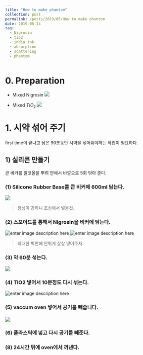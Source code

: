 ```yaml
---
title: "How to make phantom"
collection: post
permalink: /posts/2019/05/How to make phantom
date: 2019-05-14
tag:
  - Nigrosin
  - tio2
  - india ink
  - absorption
  - scattering
  - phantom
---
```

# 0. Preparation

- Mixed Nigrosin
![
](https://lh3.googleusercontent.com/0d19BpZ6Zv-UJ7m7qEP2-L45-fCI9RQsYjZh6ZtVG7UceshpEQAnz2LbCOb9uVsBYXfqcvqbmyhw "mixed_nigrosin")

- Mixed $TIO_2$
![
](https://lh3.googleusercontent.com/r-Fc6IGBcrp7lv5g5AmOrFGR2nUZM-aUAQ4ZQRe0SWbKSny5seMS7ZrFRvOG-wOEv0sfQfFI8MpG "tio2")

# 1. 시약 섞어 주기
first time이 끝나고 남은 90분동안 시약을 섞어줘야하는 작업이 필요하다.

## 1) 실리콘 만들기
큰 비커를 알코올을 뿌려 안에서 바깥으로 5회 닦아 준다.
### (1) Silicone Rubber Base를 큰 비커에 600ml 담는다.
![
](https://lh3.googleusercontent.com/EBgmwYX1bQ5nz9u-vYrlKjppp0hZI2tACb5J1NqJOoRxJyk8UUScFv-QFZ3CJ5E4b5HzVw7-l4QW "rubber")
> 점성이 강하니 조심해서 넣을것.

### (2) 스포이드를 통해서 Nigrosin을 비커에 담는다.
![enter image description here](https://lh3.googleusercontent.com/fmjLSZKbYgLH6jCjyPMEdXZ0wy6U6ni21LKvrKbtHYsqdQK8gTZJ9AJJBPBGn1W0bKId3MTpcTxf)
![enter image description here](https://lh3.googleusercontent.com/0nfANffjXnNB5HDahDD4AONOBb3Rhepi17clMMPaVsb1xDCFCAioSOAlefLuyqgvysHKy6C5jYkX)
> 최대한 벽면에 안튀게 살살 넣어주자.
### (3) 약 60분 섞는다.
![
](https://lh3.googleusercontent.com/Hkl1pqdg-G7i3OlFtpIo8ggMeKl9-C-SESLZtYfIUdeN-NF4LkWQHqQU6afBuHOV6lta1kgm9uY0 "shaking")

### (4) TIO2 넣어서 10분정도 다시 섞는다.
![enter image description here](https://lh3.googleusercontent.com/mVx5dpIg7KLkvhih5w-KcgSnmxA0Spo5OjrTrTSwsoILMzunUyWx5Qki0ePJoiZrW3D-GLxC_H_6 "mix tio2")
### (5) vaccum oven 넣어서 공기를 빼줍니다.
#### 
![
](https://lh3.googleusercontent.com/VjsPPlLk7Vd_MKEiB1re-RK7D_JTVLrh8N59r53dpgmwOfKK13kddsjwHL2_HeGFvKGDmsDCTI06 "before1")
### (6) 플라스틱에 넣고 다시 공기를 빼준다.

### (8) 24시간 뒤에 oven에서 꺼낸다.



<!--stackedit_data:
eyJoaXN0b3J5IjpbMTA5OTk2MTA5NSwtMTg4MTA2MDI5OSw3Mj
U5MjY1MzksMTIwNjgzMzYxNCwtNjg0NDI0NzAzXX0=
-->